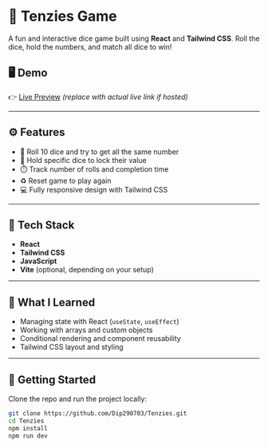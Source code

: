 # 🎲 Tenzies Game

A fun and interactive dice game built using **React** and **Tailwind CSS**. Roll the dice, hold the numbers, and match all dice to win!

## 🖥️ Demo

👉 [Live Preview](https://your-live-link.com) *(replace with actual live link if hosted)*

---

## ⚙️ Features

- 🎯 Roll 10 dice and try to get all the same number
- 📌 Hold specific dice to lock their value
- ⏱️ Track number of rolls and completion time
- ♻️ Reset game to play again
- 💻 Fully responsive design with Tailwind CSS

---

## 🚀 Tech Stack

- **React**
- **Tailwind CSS**
- **JavaScript**
- **Vite** (optional, depending on your setup)


---

## 🧠 What I Learned

- Managing state with React (`useState`, `useEffect`)
- Working with arrays and custom objects
- Conditional rendering and component reusability
- Tailwind CSS layout and styling

---

## 🔧 Getting Started

Clone the repo and run the project locally:

```bash
git clone https://github.com/Dip290703/Tenzies.git
cd Tenzies
npm install
npm run dev
